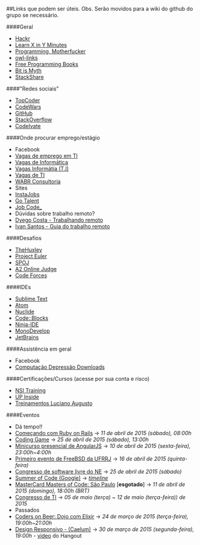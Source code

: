 ##Links que podem ser úteis.
Obs. Serão movidos para a wiki do github do grupo se necessário.

####Geral
- [Hackr](http://hackr.io/)
- [Learn X in Y Minutes](http://learnxinyminutes.com/)
- [Programming, Motherfucker](http://programming-motherfucker.com/become.html)
- [owl-links](http://owl-links.herokuapp.com/)
- [Free Programming Books](https://github.com/vhf/free-programming-books/blob/master/free-programming-books.md)
- [Bit is Myth](https://bitismyth.wordpress.com/)
- [StackShare](http://stackshare.io/)

####"Redes sociais"
- [TopCoder](http://www.topcoder.com/)
- [CodeWars](http://www.codewars.com/)
- [GitHub](https://www.github.com/)
- [StackOverflow](http://stackoverflow.com/)
- [CodeIvate](http://www.codeivate.com/)

####Onde procurar emprego/estágio
- Facebook
 - [Vagas de emprego em TI](https://www.facebook.com/groups/empregosti/)
 - [Vagas de Informática](https://www.facebook.com/groups/670009906402249/)
 - [Vagas Informátia (T.I)](https://www.facebook.com/groups/229074473875514/)
 - [Vagas de TI](https://www.facebook.com/groups/vagasdeti/)
 - [WABR Consultoria](https://www.facebook.com/wabrcons)
- Sites
 - [InstaJobs](http://instajobs.com.br/)
 - [Go Talent](http://www.gotalent.com.br/)
 - [Job Code_](http://jobcode.webflow.com/)
- Dúvidas sobre trabalho remoto?
 - [Dyego Costa - Trabalhando remoto](https://github.com/DyegoCosta/trabalhando-remoto)
 - [Ivan Santos - Guia do trabalho remoto](https://github.com/pragmaticivan/guia-do-trabalho-remoto)

####Desafios
- [TheHuxley](http://www.thehuxley.com/)
- [Project Euler](https://projecteuler.net/)
- [SPOJ](http://br.spoj.com/)
- [A2 Online Judge](http://www.ahmed-aly.com/)
- [Code Forces](http://codeforces.com/)

####IDEs
- [Sublime Text](http://www.sublimetext.com/)
- [Atom](https://atom.io/)
- [Nuclide](http://nuclide.io/)
- [Code::Blocks](http://www.codeblocks.org/)
- [Ninja-IDE](http://ninja-ide.org/)
- [MonoDevelop](http://www.monodevelop.com/)
- [JetBrains](https://www.jetbrains.com/)

####Assistência em geral
- Facebook
 - [Computação Depressão Downloads](https://www.facebook.com/groups/CDDownloads/)

####Certificações/Cursos (acesse por sua conta e risco)
- [NSI Training](https://www.facebook.com/nsitraining)
- [UP Inside](https://www.upinside.com.br/)
- [Treinamentos Luciano Augusto](http://www.lucianoaugusto.com.br/)

####Eventos
- Dá tempo!!
 - [Começando com Ruby on Rails](http://www.eventick.com.br/workshopadd) -> _11 de abril de 2015 (sábado), 08:00h_
 - [Coding Game](http://www.codingame.com/start) -> _25 de abril de 2015 (sábado), 13:00h_
 - [Minicurso presencial de AngularJS](http://www.meetup.com/NetCoders/events/221572928/) -> _10 de abril de 2015 (sexta-feira), 23:00h~4:00h_
 - [Primeiro evento de FreeBSD da UFRRJ](http://bsdday.fug.com.br/) -> _16 de abril de 2015 (quinta-feira)_
 - [Congresso de software livre do NE](http://www.softwarelivrene.org/) -> _25 de abril de 2015 (sábado)_
 - [Summer of Code (Google)](https://www.google-melange.com/gsoc/homepage/google/gsoc2015) -> _[timeline](https://www.google-melange.com/gsoc/events/google/gsoc2015)_
 - [MasterCard Masters of Code: São Paulo](http://mastersofcode.com/event/sao-paulo-brazil/) [**esgotado**] -> _11 de abril de 2015 (domingo), 18:00h (BRT)_
 - [Congresso de TI](http://congressodeti.com.br/) -> _05 de maio (terça) ~ 12 de maio (terça-feira)) de 2015_
- Passados
 - [Coders on Beer: Dojo com Elixir](https://eventioz.com.br/e/coders-on-beer-dojo-com-elixir?utm_source=eventioz&utm_medium=emailtrans&utm_campaign=ez_notification_prereg&utm_content=textlink&source=orevem) -> _24 de março de 2015 (terça-feira), 19:00h~21:00h_
 - [Design Responsivo - (Caelum)](http://www.eventick.com.br/hangout-sobre-web-design-respo?utm_source=Alura&utm_campaign=9ba17c136e-Alura_Mar_o_2015_Hangout_S_rgio_e_Luiz3_23_2015&utm_medium=email&utm_term=0_acded722d9-9ba17c136e-47317561&mc_cid=9ba17c136e&mc_eid=6f5a1fc2ef) -> _30 de março de 2015 (segunda-feira), 19:00h_ - [video](https://www.youtube.com/watch?v=PyY4hvpbB2Q) do Hangout